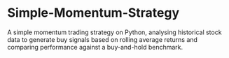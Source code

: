 # Simple-Momentum-Strategy
A simple momentum trading strategy on Python, analysing historical stock data to generate buy signals based on rolling average returns and comparing performance against a buy-and-hold benchmark.
